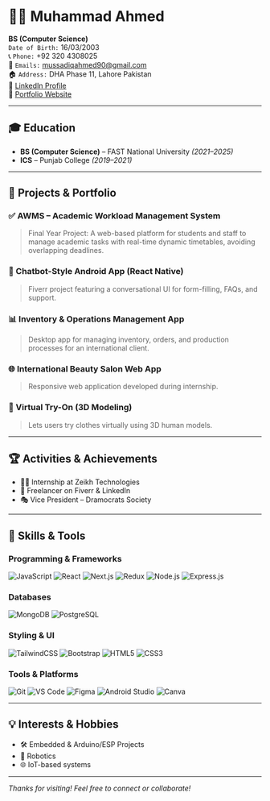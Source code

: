 # 👨‍💻 Muhammad Ahmed

**BS (Computer Science)**  
`Date of Birth:` 16/03/2003  
📞 `Phone:` +92 320 4308025  
📧 `Emails:` mussadiqahmed90@gmail.com  
🏠 `Address:` DHA Phase 11, Lahore Pakistan  
🔗 [LinkedIn Profile](https://www.linkedin.com/in/ahmed-mussadiq/)  
🔗 [Portfolio Website](https://ahmedmussadiq.website)

---

## 🎓 Education

- **BS (Computer Science)** – FAST National University _(2021–2025)_  
- **ICS** – Punjab College _(2019–2021)_

---

## 💼 Projects & Portfolio

### ✅ AWMS – Academic Workload Management System
> Final Year Project: A web-based platform for students and staff to manage academic tasks with real-time dynamic timetables, avoiding overlapping deadlines.

### 💬 Chatbot-Style Android App (React Native)
> Fiverr project featuring a conversational UI for form-filling, FAQs, and support.

### 📊 Inventory & Operations Management App
> Desktop app for managing inventory, orders, and production processes for an international client.

### 🌐 International Beauty Salon Web App
> Responsive web application developed during internship.

### 👕 Virtual Try-On (3D Modeling)
> Lets users try clothes virtually using 3D human models.

---

## 🏆 Activities & Achievements

- 👨‍💼 Internship at Zeikh Technologies  
- 💼 Freelancer on Fiverr & LinkedIn  
- 🎭 Vice President – Dramocrats Society  

---

## 🧰 Skills & Tools

### Programming & Frameworks  
![JavaScript](https://img.shields.io/badge/JavaScript-F7DF1E?style=for-the-badge&logo=javascript&logoColor=black)
![React](https://img.shields.io/badge/React-20232A?style=for-the-badge&logo=react&logoColor=61DAFB)
![Next.js](https://img.shields.io/badge/Next.js-000000?style=for-the-badge&logo=nextdotjs&logoColor=white)
![Redux](https://img.shields.io/badge/Redux-593D88?style=for-the-badge&logo=redux&logoColor=white)
![Node.js](https://img.shields.io/badge/Node.js-339933?style=for-the-badge&logo=nodedotjs&logoColor=white)
![Express.js](https://img.shields.io/badge/Express.js-404D59?style=for-the-badge&logo=express&logoColor=white)

### Databases  
![MongoDB](https://img.shields.io/badge/MongoDB-4EA94B?style=for-the-badge&logo=mongodb&logoColor=white)
![PostgreSQL](https://img.shields.io/badge/PostgreSQL-316192?style=for-the-badge&logo=postgresql&logoColor=white)

### Styling & UI  
![TailwindCSS](https://img.shields.io/badge/Tailwind_CSS-38B2AC?style=for-the-badge&logo=tailwind-css&logoColor=white)
![Bootstrap](https://img.shields.io/badge/Bootstrap-563D7C?style=for-the-badge&logo=bootstrap&logoColor=white)
![HTML5](https://img.shields.io/badge/HTML5-E34F26?style=for-the-badge&logo=html5&logoColor=white)
![CSS3](https://img.shields.io/badge/CSS3-1572B6?style=for-the-badge&logo=css3&logoColor=white)

### Tools & Platforms  
![Git](https://img.shields.io/badge/Git-F05032?style=for-the-badge&logo=git&logoColor=white)
![VS Code](https://img.shields.io/badge/VS%20Code-007ACC?style=for-the-badge&logo=visual-studio-code&logoColor=white)
![Figma](https://img.shields.io/badge/Figma-F24E1E?style=for-the-badge&logo=figma&logoColor=white)
![Android Studio](https://img.shields.io/badge/Android_Studio-3DDC84?style=for-the-badge&logo=android-studio&logoColor=white)
![Canva](https://img.shields.io/badge/Canva-00C4CC?style=for-the-badge&logo=canva&logoColor=white)

---

## 💡 Interests & Hobbies

- 🛠 Embedded & Arduino/ESP Projects  
- 🤖 Robotics  
- 🌐 IoT-based systems

---

_Thanks for visiting! Feel free to connect or collaborate!_
